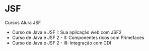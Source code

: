 # JSF
Cursos Alura JSF

- Curso de Java e JSF I: Sua aplicação web com JSF2
- Curso de Java e JSF 2 - II: Componentes ricos com Primefaces
- Curso de Java e JSF 2 - III: Integração com CDI
